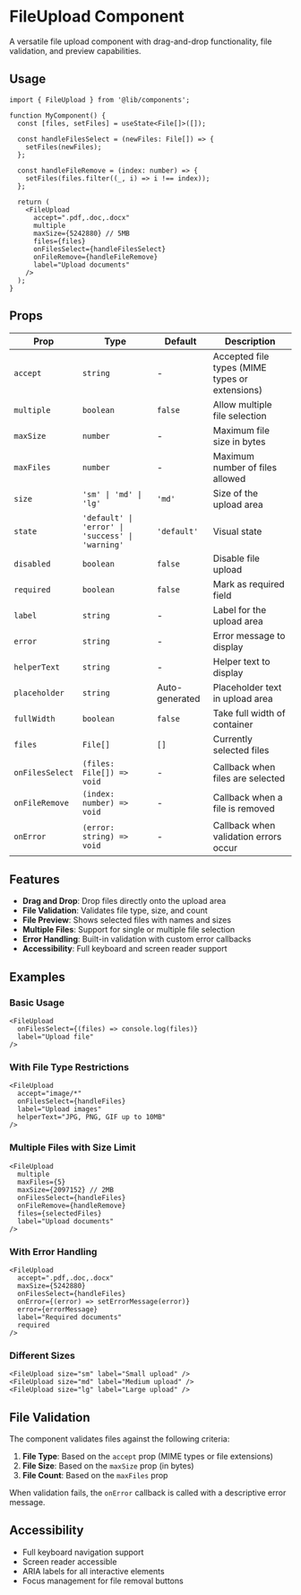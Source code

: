 # FileUpload Component

A versatile file upload component with drag-and-drop functionality, file validation, and preview capabilities.

## Usage

```tsx
import { FileUpload } from '@lib/components';

function MyComponent() {
  const [files, setFiles] = useState<File[]>([]);

  const handleFilesSelect = (newFiles: File[]) => {
    setFiles(newFiles);
  };

  const handleFileRemove = (index: number) => {
    setFiles(files.filter((_, i) => i !== index));
  };

  return (
    <FileUpload
      accept=".pdf,.doc,.docx"
      multiple
      maxSize={5242880} // 5MB
      files={files}
      onFilesSelect={handleFilesSelect}
      onFileRemove={handleFileRemove}
      label="Upload documents"
    />
  );
}
```

## Props

| Prop | Type | Default | Description |
|------|------|---------|-------------|
| `accept` | `string` | - | Accepted file types (MIME types or extensions) |
| `multiple` | `boolean` | `false` | Allow multiple file selection |
| `maxSize` | `number` | - | Maximum file size in bytes |
| `maxFiles` | `number` | - | Maximum number of files allowed |
| `size` | `'sm' \| 'md' \| 'lg'` | `'md'` | Size of the upload area |
| `state` | `'default' \| 'error' \| 'success' \| 'warning'` | `'default'` | Visual state |
| `disabled` | `boolean` | `false` | Disable file upload |
| `required` | `boolean` | `false` | Mark as required field |
| `label` | `string` | - | Label for the upload area |
| `error` | `string` | - | Error message to display |
| `helperText` | `string` | - | Helper text to display |
| `placeholder` | `string` | Auto-generated | Placeholder text in upload area |
| `fullWidth` | `boolean` | `false` | Take full width of container |
| `files` | `File[]` | `[]` | Currently selected files |
| `onFilesSelect` | `(files: File[]) => void` | - | Callback when files are selected |
| `onFileRemove` | `(index: number) => void` | - | Callback when a file is removed |
| `onError` | `(error: string) => void` | - | Callback when validation errors occur |

## Features

- **Drag and Drop**: Drop files directly onto the upload area
- **File Validation**: Validates file type, size, and count
- **File Preview**: Shows selected files with names and sizes
- **Multiple Files**: Support for single or multiple file selection
- **Error Handling**: Built-in validation with custom error callbacks
- **Accessibility**: Full keyboard and screen reader support

## Examples

### Basic Usage
```tsx
<FileUpload
  onFilesSelect={(files) => console.log(files)}
  label="Upload file"
/>
```

### With File Type Restrictions
```tsx
<FileUpload
  accept="image/*"
  onFilesSelect={handleFiles}
  label="Upload images"
  helperText="JPG, PNG, GIF up to 10MB"
/>
```

### Multiple Files with Size Limit
```tsx
<FileUpload
  multiple
  maxFiles={5}
  maxSize={2097152} // 2MB
  onFilesSelect={handleFiles}
  onFileRemove={handleRemove}
  files={selectedFiles}
  label="Upload documents"
/>
```

### With Error Handling
```tsx
<FileUpload
  accept=".pdf,.doc,.docx"
  maxSize={5242880}
  onFilesSelect={handleFiles}
  onError={(error) => setErrorMessage(error)}
  error={errorMessage}
  label="Required documents"
  required
/>
```

### Different Sizes
```tsx
<FileUpload size="sm" label="Small upload" />
<FileUpload size="md" label="Medium upload" />
<FileUpload size="lg" label="Large upload" />
```

## File Validation

The component validates files against the following criteria:

1. **File Type**: Based on the `accept` prop (MIME types or file extensions)
2. **File Size**: Based on the `maxSize` prop (in bytes)
3. **File Count**: Based on the `maxFiles` prop

When validation fails, the `onError` callback is called with a descriptive error message.

## Accessibility

- Full keyboard navigation support
- Screen reader accessible
- ARIA labels for all interactive elements
- Focus management for file removal buttons 